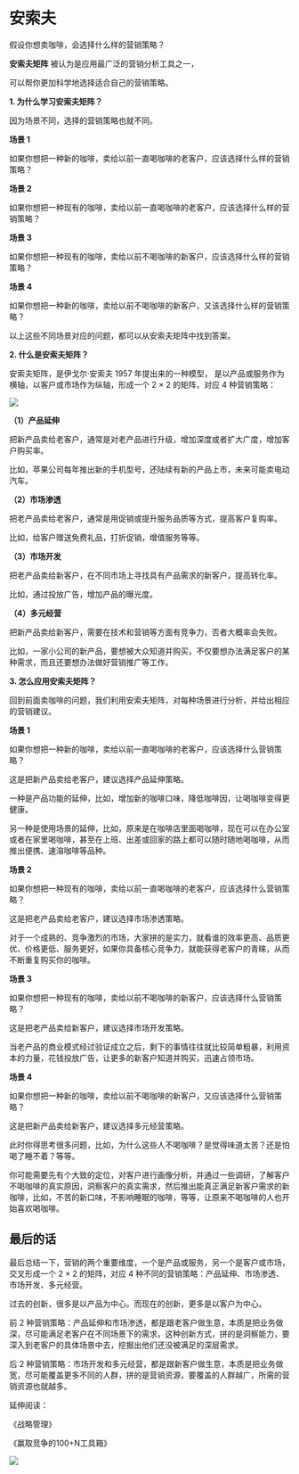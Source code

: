# 安索夫

假设你想卖咖啡，会选择什么样的营销策略？

**安索夫矩阵** 被认为是应用最广泛的营销分析工具之一，

可以帮你更加科学地选择适合自己的营销策略。

**1. 为什么学习安索夫矩阵？**

因为场景不同，选择的营销策略也就不同。

**场景 1**

如果你想把一种新的咖啡，卖给以前一直喝咖啡的老客户，应该选择什么样的营销策略？

**场景 2**

如果你想把一种现有的咖啡，卖给以前一直喝咖啡的老客户，应该选择什么样的营销策略？

**场景 3**

如果你想把一种现有的咖啡，卖给以前不喝咖啡的新客户，应该选择什么样的营销策略？

**场景 4**

如果你想把一种新的咖啡，卖给以前不喝咖啡的新客户，又该选择什么样的营销策略？

以上这些不同场景对应的问题，都可以从安索夫矩阵中找到答案。

**2. 什么是安索夫矩阵？**

安索夫矩阵，是伊戈尔·安索夫 1957 年提出来的一种模型，  是以产品或服务作为横轴，以客户或市场作为纵轴，形成一个 2 × 2 的矩阵，对应 4 种营销策略：

![](https://mmbiz.qpic.cn/mmbiz_png/giaycic3UNwo2f1rX3RW4AUH6QsdhyDTibugedCmXXJuwV6RtyicSM63pEfmFjxuQbSnl9icJ5I6PxYiaXNVCwjey2Lg/640?wx_fmt=png) 

**（1）产品延伸**

把新产品卖给老客户，通常是对老产品进行升级，增加深度或者扩大广度，增加客户购买率。

比如，苹果公司每年推出新的手机型号，还陆续有新的产品上市，未来可能卖电动汽车。

**（2）市场渗透**

把老产品卖给老客户，通常是用促销或提升服务品质等方式，提高客户复购率。

比如，给客户赠送免费礼品，打折促销，增值服务等等。

**（3）市场开发**

把老产品卖给新客户，在不同市场上寻找具有产品需求的新客户，提高转化率。

比如，通过投放广告，增加产品的曝光度。

**（4）多元经营**

把新产品卖给新客户，需要在技术和营销等方面有竞争力，否者大概率会失败。

比如，一家小公司的新产品，要想被大众知道并购买，不仅要想办法满足客户的某种需求，而且还要想办法做好营销推广等工作。

**3. 怎么应用安索夫矩阵？**

回到前面卖咖啡的问题，我们利用安索夫矩阵，对每种场景进行分析，并给出相应的营销建议。

**场景 1**

如果你想把一种新的咖啡，卖给以前一直喝咖啡的老客户，应该选择什么营销策略？

这是把新产品卖给老客户，建议选择产品延伸策略。

一种是产品功能的延伸，比如，增加新的咖啡口味，降低咖啡因，让喝咖啡变得更健康。

另一种是使用场景的延伸，比如，原来是在咖啡店里面喝咖啡，现在可以在办公室或者在家里喝咖啡，甚至在上班、出差或回家的路上都可以随时随地喝咖啡，从而推出便携、速溶咖啡等品种。

**场景 2**

如果你想把一种现有的咖啡，卖给以前一直喝咖啡的老客户，应该选择什么营销策略？

这是把老产品卖给老客户，建议选择市场渗透策略。

对于一个成熟的、竞争激烈的市场，大家拼的是实力，就看谁的效率更高、品质更优、价格更低、服务更好，如果你具备核心竞争力，就能获得老客户的青睐，从而不断重复购买你的咖啡。

**场景 3**

如果你想把一种现有的咖啡，卖给以前不喝咖啡的新客户，应该选择什么营销策略？

这是把老产品卖给新客户，建议选择市场开发策略。

当老产品的商业模式经过验证成立之后，剩下的事情往往就比较简单粗暴，利用资本的力量，花钱投放广告，让更多的新客户知道并购买，迅速占领市场。

**场景 4**

如果你想把一种新的咖啡，卖给以前不喝咖啡的新客户，又应该选择什么营销策略？

这是把新产品卖给新客户，建议选择多元经营策略。

此时你得思考很多问题，比如，为什么这些人不喝咖啡？是觉得味道太苦？还是怕喝了睡不着？等等。

你可能需要先有个大致的定位，对客户进行画像分析，并通过一些调研，了解客户不喝咖啡的真实原因，洞察客户的真实需求，然后推出能真正满足新客户需求的新咖啡，比如，不苦的新口味，不影响睡眠的咖啡，等等，让原来不喝咖啡的人也开始喜欢喝咖啡。

## **最后的话**

最后总结一下，营销的两个重要维度，一个是产品或服务，另一个是客户或市场，交叉形成一个 2 × 2 的矩阵，对应 4 种不同的营销策略：产品延伸、市场渗透、市场开发、多元经营。

过去的创新，很多是以产品为中心。而现在的创新，更多是以客户为中心。

前 2 种营销策略：产品延伸和市场渗透，都是跟老客户做生意，本质是把业务做深，尽可能满足老客户在不同场景下的需求，这种创新方式，拼的是洞察能力，要深入到老客户的具体场景中去，挖掘出他们还没被满足的深层需求。

后 2 种营销策略：市场开发和多元经营，都是跟新客户做生意，本质是把业务做宽，尽可能覆盖更多不同的人群，拼的是营销资源，要覆盖的人群越广，所需的营销资源也就越多。

延伸阅读：

《战略管理》

《赢取竞争的100+N工具箱》

![](https://visitor-badge.laobi.icu/badge?page_id=sjhfx.linji&left_text=PageViews&right_color=%2300589F)